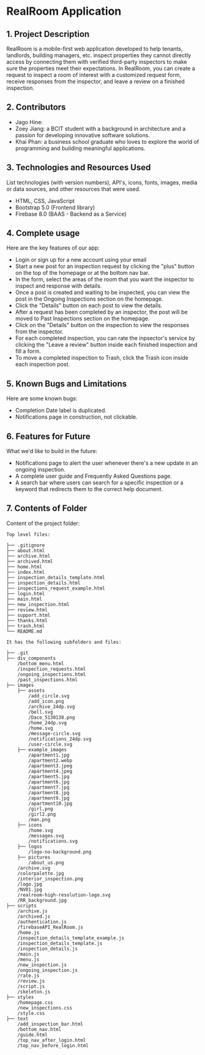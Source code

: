 # RealRoom Application

## 1. Project Description

RealRoom is a mobile-first web application developed to help tenants, landlords, building managers, etc. inspect properties they cannot directly access by connecting them with verified third-party inspectors to make sure the properties meet their expectations. In RealRoom, you can create a request to inspect a room of interest with a customized request form, receive responses from the inspector, and leave a review on a finished inspection.

## 2. Contributors

- Jago  Hine: 
- Zoey Jiang: a BCIT student with a background in architecture and a passion for developing innovative software solutions.
- Khai Phan: a business school graduate who loves to explore the world of programming and building meaningful applications.

## 3. Technologies and Resources Used

List technologies (with version numbers), API's, icons, fonts, images, media or data sources, and other resources that were used.

- HTML, CSS, JavaScript
- Bootstrap 5.0 (Frontend library)
- Firebase 8.0 (BAAS - Backend as a Service)

## 4. Complete usage

Here are the key features of our app:

- Login or sign up for a new account using your email
- Start a new post for an inspection request by clicking the "plus" button on the top of the homepage or at the bottom nav bar.
- In the form, select the areas of the room that you want the inspector to inspect and response with details.
- Once a post is created and waiting to be inspected, you can view the post in the Ongoing Inspections section on the homepage.
- Click the "Details" button on each post to view the details.
- After a request has been completed by an inspector, the post will be moved to Past Inspections section on the homepage.
- Click on the "Details" button on the inspection to view the responses from the inspector.
- For each completed inspection, you can rate the inpsector's service by clicking the "Leave a review" button inside each finished inspection and fill a form.
- To move a completed inspection to Trash, click the Trash icon inside each inspection post.

## 5. Known Bugs and Limitations

Here are some known bugs:

- Completion Date label is duplicated.
- Notifications page in construction, not clickable.

## 6. Features for Future

What we'd like to build in the future:

- Notifications page to alert the user whenever there's a new update in an ongoing inspection.
- A complete user guide and Frequently Asked Questions page.
- A search bar where users can search for a specific inspection or a keyword that redirects them to the correct help document.

## 7. Contents of Folder

Content of the project folder:

```
Top level files:

├── .gitignore
├── about.html
├── archive.html
├── archived.html
├── home.html
├── index.html
├── inspection_details_template.html
├── inspection_details.html
├── inspections_request_example.html              
├── login.html
├── main.html
├── new_inspection.html
├── review.html
├── support.html
├── thanks.html   
├── trash.html       
└── README.md

It has the following subfolders and files:

├── .git  
├── div_components
    /bottom_menu.html
    /inspection_requests.html
    /ongoing_inspections.html
    /past_inspections.html            
├── images    
    ├── assets
        /add_circle.svg
        /add_icon.png
        /archive_24dp.svg
        /bell.svg
        /Daco_5130138.png
        /home_24dp.svg
        /home.svg
        /message-circle.svg
        /notifications_24dp.svg
        /user-circle.svg             
    ├── example_images
        /apartment1.jpg  
        /apartment2.webp
        /apartment3.jpeg
        /apartment4.jpeg
        /apartment5.jpg
        /apartment6.jpg
        /apartment7.jpg
        /apartment8.jpg
        /apartment9.jpg
        /apartment10.jpg
        /girl.png
        /girl2.png
        /man.png
    ├── icons
        /home.svg
        /messages.svg
        /notifications.svg
    ├── logos
        /logo-no-background.png
    ├── pictures
        /about_us.png
    /archive.svg
    /colorpalette.jpg
    /interior_inspection.png
    /logo.jpg
    /NV01.jpg
    /realroom-high-resolution-logo.svg
    /RR_background.jpg    
├── scripts                  
    /archive.js
    /archived.js
    /authentication.js
    /firebaseAPI_RealRoom.js
    /home.js
    /inspection_details_template_example.js    
    /inspection_details_template.js     
    /inspection_details.js   
    /main.js
    /menu.js
    /new_inspection.js
    /ongoing_inspection.js
    /rate.js
    /review.js
    /script.js
    /skeleton.js     
├── styles                   
    /homepage.css
    /new_inspections.css
    /style.css
├── text
    /add_inspection_bar.html
    /bottom_nav.html
    /guide.html
    /top_nav_after_login.html
    /top_nav_before_login.html          

```
